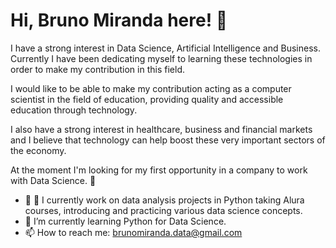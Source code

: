 # Hi, Bruno Miranda here! 👋

I have a strong interest in Data Science, Artificial Intelligence and Business.
Currently I have been dedicating myself to learning these technologies in order to make my contribution in this field.

I would like to be able to make my contribution acting as a computer scientist in the field of education, providing quality and accessible education through technology.

I also have a strong interest in healthcare, business and financial markets and I believe that technology can help boost these very important sectors of the economy.

At the moment I'm looking for my first opportunity in a company to work with Data Science. 🙂

- 🔭 🔭 I currently work on data analysis projects in Python taking Alura courses, introducing and practicing various data science concepts.
- 🌱 I’m currently learning Python for Data Science.
- 📫 How to reach me: brunomiranda.data@gmail.com

<!--
**bsmiranda/bsmiranda** is a ✨ _special_ ✨ repository because its `README.md` (this file) appears on your GitHub profile.

Here are some ideas to get you started:

- 🔭 I’m currently working on Financial Market data analysis projects.
- 🌱 I’m currently learning Python for Data Science, Power BI and Microsoft SQL Server 2022.
- 👯 I’m looking to collaborate on ...
- 🤔 I’m looking for help with ...
- 💬 Ask me about ...
- 📫 How to reach me: brunomiranda.data@gmail.com
- 😄 Pronouns: ...
- ⚡ Fun fact: ...
-->

